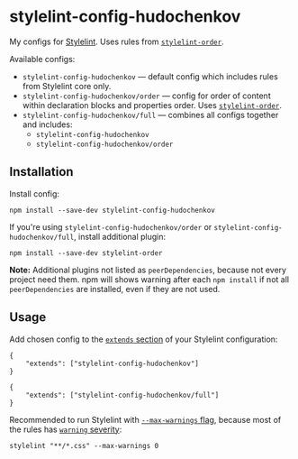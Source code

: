 # stylelint-config-hudochenkov

My configs for [Stylelint]. Uses rules from [`stylelint-order`].

Available configs:

* `stylelint-config-hudochenkov` — default config which includes rules from Stylelint core only.
* `stylelint-config-hudochenkov/order` — config for order of content within declaration blocks and properties order. Uses [`stylelint-order`].
* `stylelint-config-hudochenkov/full` — combines all configs together and includes:
  * `stylelint-config-hudochenkov`
  * `stylelint-config-hudochenkov/order`

## Installation

Install config:

```
npm install --save-dev stylelint-config-hudochenkov
```

If you're using `stylelint-config-hudochenkov/order` or `stylelint-config-hudochenkov/full`, install additional plugin:

```
npm install --save-dev stylelint-order
```

**Note:** Additional plugins not listed as `peerDependencies`, because not every project need them. npm will shows warning after each `npm install` if not all `peerDependencies` are installed, even if they are not used.

## Usage

Add chosen config to the [`extends` section](https://eslint.org/docs/user-guide/configuring#extending-configuration-files) of your Stylelint configuration:

```
{
	"extends": ["stylelint-config-hudochenkov"]
}
```

```
{
	"extends": ["stylelint-config-hudochenkov/full"]
}
```

Recommended to run Stylelint with [`--max-warnings` flag](https://stylelint.io/user-guide/usage/options#maxwarnings), because most of the rules has [`warning` severity](https://stylelint.io/user-guide/configure#severity):

```
stylelint "**/*.css" --max-warnings 0
```

[Stylelint]: https://stylelint.io/
[`stylelint-order`]: https://github.com/hudochenkov/stylelint-order
